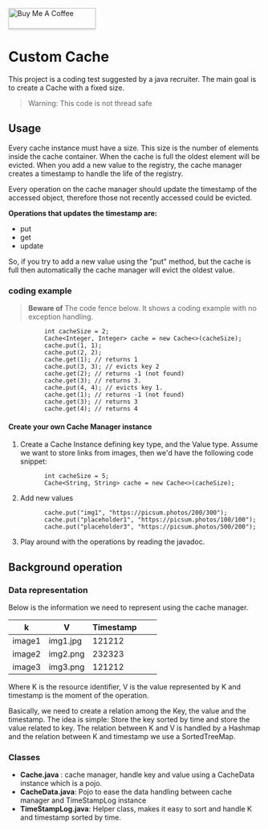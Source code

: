 <a href="https://www.buymeacoffee.com/DanielVeraM" target="_blank"><img src="https://cdn.buymeacoffee.com/buttons/default-orange.png" alt="Buy Me A Coffee" style="height: 41px!important;width: 174px!important;box-shadow: 0px 3px 2px 0px rgba(190, 190, 190, 0.5) !important;-webkit-box-shadow: 0px 3px 2px 0px rgba(190, 190, 190, 0.5) !important;" height="41px" width="174px" /></a>

# Custom Cache
This project is a coding test suggested by a java recruiter. The main goal is to create a Cache with a fixed size.

> Warning: This code is not thread safe

## Usage
Every cache instance must have a size. This size is the number of elements inside the cache container. 
When the cache is full the oldest element will be evicted. When you add a new value to the registry, the cache manager creates a timestamp to handle the life of the registry.

Every operation on the cache manager should update the timestamp of the accessed object, therefore
those not recently accessed could be evicted.  

**Operations that updates the timestamp are:**

* put
* get
* update

So, if you try to add a new value using the "put" method, but the cache is full then automatically the cache manager will evict the oldest value.

### coding example
> **Beware of**  The code fence below. It shows a coding example with no exception handling.
```
          int cacheSize = 2;
          Cache<Integer, Integer> cache = new Cache<>(cacheSize);
          cache.put(1, 1);
          cache.put(2, 2); 
          cache.get(1); // returns 1
          cache.put(3, 3); // evicts key 2
          cache.get(2); // returns -1 (not found)
          cache.get(3); // returns 3.
          cache.put(4, 4); // evicts key 1.
          cache.get(1); // returns -1 (not found)
          cache.get(3); // returns 3
          cache.get(4); // returns 4
```

#### Create your own Cache Manager instance

1. Create a Cache Instance defining key type, and the Value type. Assume we want to store links from images, then we'd have the following code snippet:
```
          int cacheSize = 5;
          Cache<String, String> cache = new Cache<>(cacheSize);
```

2. Add new values
```
          cache.put("img1", "https://picsum.photos/200/300");
          cache.put("placeholder1", "https://picsum.photos/100/100");
          cache.put("placeholder3", "https://picsum.photos/500/200");
```

3. Play around with the operations by reading the javadoc.

## Background operation
### Data representation
Below is the information we need to represent using the cache manager.

| k | V | Timestamp |   |   |
|--------|----------|----------|---|---|
| image1 | img1.jpg | 121212    |   |   |
| image2 | img2.png | 232323    |   |   |
| image3 | img3.png | 121212    |   |   |

Where K is the resource identifier, V is the value represented by K and timestamp is the moment of the operation.

Basically, we need to create a relation among the Key, the value and the timestamp. The idea is simple: Store the key sorted by time and store the value related to key. 
The relation between K and V is handled by a Hashmap and the relation between K and timestamp we use a SortedTreeMap.

### Classes

* __Cache.java__ :  cache manager, handle key and value using a CacheData instance which is a pojo.
* __CacheData.java__: Pojo to ease the data handling between cache manager and TimeStampLog instance
* __TimeStampLog.java__: Helper class, makes it easy to sort and handle K and timestamp sorted by time.
